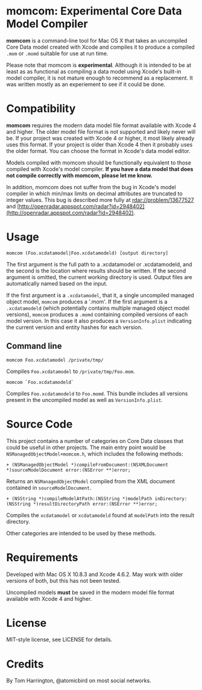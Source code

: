 # momcom: Experimental Core Data Model Compiler

**momcom** is a command-line tool for Mac OS X that takes an uncompiled Core Data model created with Xcode and compiles it to produce a compiled `.mom` or `.momd` suitable for use at run time.

Please note that momcom is **experimental**. Although it is intended to be at least as as functional as compiling a data model using Xcode's built-in model compiler, it is not mature enough to recommend as a replacement. It was written mostly as an experiement to see if it could be done.

# Compatibility

**momcom** requires the modern data model file format available with Xcode 4 and higher. The older model file format is not supported and likely never will be. If your project was created with Xcode 4 or higher, it most likely already uses this format. If your project is older than Xcode 4 then it probably uses the older format. You can choose the format in Xcode's data model editor.

Models compiled with momcom should be functionally equivalent to those compiled with Xcode's model compiler. **If you have a data model that does not compile correctly with momcom, please let me know.**

In addition, momcom does not suffer from the bug in Xcode's model compiler in which min/max limits on decimal attributes are truncated to integer values. This bug is described more fully at [rdar://problem/13677527](rdar://problem/13677527) and [http://openradar.appspot.com/radar?id=2948402](http://openradar.appspot.com/radar?id=2948402).

# Usage

    momcom (Foo.xcdatamodel|Foo.xcdatamodeld) [output directory]

The first argument is the full path to a .xcdatamodel or .xcdatamodeld, and the second is the location where results should be written. If the second argument is omitted, the current working directory is used. Output files are automatically named based on the input.

If the first argument is a `.xcdatamodel`, that it, a single uncompiled managed object model, `momcom` produces a '.mom'. If the first argument is a `.xcdatamodeld` (which potentially contains multiple managed object model versions), `momcom` produces a `.momd` containing compiled versions of each model version. In this case it also produces a `VersionInfo.plist` indicating the current version and entity hashes for each version.

## Command line

    momcom Foo.xcdatamodel /private/tmp/

Compiles `Foo.xcdatamodel` to `/private/tmp/Foo.mom`.

    momcom `Foo.xcdatamodeld`

Compiles `Foo.xcdatamodeld` to `Foo.momd`. This bundle includes all versions present in the uncompiled model as well as `VersionInfo.plist`.

# Source Code

This project contains a number of categories on Core Data classes that could be useful in other projects. The main entry point would be `NSManagedObjectModel+momcom.h`, which includes the following methods:

    + (NSManagedObjectModel *)compileFromDocument:(NSXMLDocument *)sourceModelDocument error:(NSError **)error;

Returns an `NSManagedObjectModel` compiled from the XML document contained in `sourceModelDocument`.

    + (NSString *)compileModelAtPath:(NSString *)modelPath inDirectory:(NSString *)resultDirectoryPath error:(NSError **)error;

Compiles the `xcdatamodel` or `xcdatamodeld` found at `modelPath` into the result directory.

Other categories are intended to be used by these methods.

# Requirements

Developed with Mac OS X 10.8.3 and Xcode 4.6.2. May work with older versions of both, but this has not been tested.

Uncompiled models **must** be saved in the modern model file format available with Xcode 4 and higher.

# License

MIT-style license, see LICENSE for details.

# Credits

By Tom Harrington, @atomicbird on most social networks.
